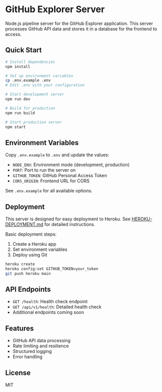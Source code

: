 # GitHub Explorer Server

Node.js pipeline server for the GitHub Explorer application. This server processes GitHub API data and stores it in a database for the frontend to access.

## Quick Start

```bash
# Install dependencies
npm install

# Set up environment variables
cp .env.example .env
# Edit .env with your configuration

# Start development server
npm run dev

# Build for production
npm run build

# Start production server
npm start
```

## Environment Variables

Copy `.env.example` to `.env` and update the values:

- `NODE_ENV`: Environment mode (development, production)
- `PORT`: Port to run the server on
- `GITHUB_TOKEN`: GitHub Personal Access Token
- `CORS_ORIGIN`: Frontend URL for CORS

See `.env.example` for all available options.

## Deployment

This server is designed for easy deployment to Heroku. See [HEROKU-DEPLOYMENT.md](./HEROKU-DEPLOYMENT.md) for detailed instructions.

Basic deployment steps:

1. Create a Heroku app
2. Set environment variables
3. Deploy using Git

```bash
heroku create
heroku config:set GITHUB_TOKEN=your_token
git push heroku main
```

## API Endpoints

- `GET /health`: Health check endpoint
- `GET /api/v1/health`: Detailed health check
- Additional endpoints coming soon

## Features

- GitHub API data processing
- Rate limiting and resilience
- Structured logging
- Error handling

## License

MIT 